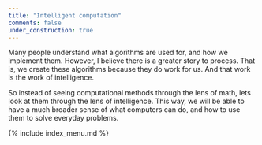 ```yaml
---
title: "Intelligent computation"
comments: false
under_construction: true
---
```


Many people understand what algorithms are used for, and how we implement them. However, I believe there is a greater story to process. That is, we create these algorithms because they do work for us. And that work is the work of intelligence.

So instead of seeing computational methods through the lens of math, lets look at them through the lens of intelligence. This way, we will be able to have a much broader sense of what computers can do, and how to use them to solve everyday problems.

{% include index_menu.md %}
